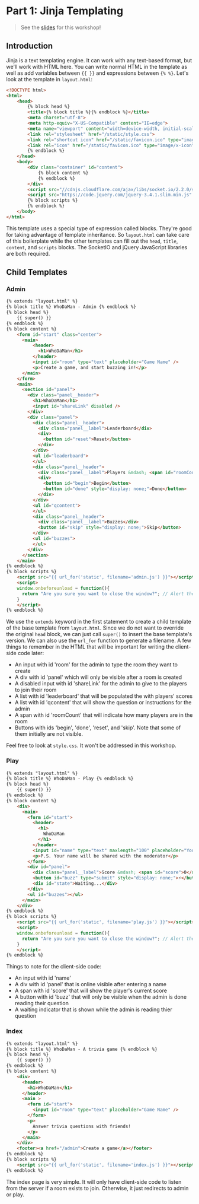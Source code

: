 # Part 1: Jinja Templating

> See the [slides](slides/part-1.pdf) for this workshop!

## Introduction

Jinja is a text templating engine. It can work with any text-based format, but we'll work with HTML here. You can write normal HTML in the template as well as add variables between `{{ }}` and expressions between `{% %}`. Let's look at the template in `layout.html`:

```html
<!DOCTYPE html>
<html>
    <head>
        {% block head %}
        <title>{% block title %}{% endblock %}</title>
        <meta charset="utf-8">
        <meta http-equiv="X-US-Compatible" content="IE=edge">
        <meta name="viewport" content="width=device-width, initial-scale=1">
        <link rel="stylesheet" href="/static/style.css">
        <link rel="shortcut icon" href="/static/favicon.ico" type="image/x-icon">
        <link rel="icon" href="/static/favicon.ico" type="image/x-icon">
        {% endblock %}
    </head>
    <body>
        <div class="container" id="content">
            {% block content %}
            {% endblock %}
        </div>
        <script src="//cdnjs.cloudflare.com/ajax/libs/socket.io/2.2.0/socket.io.js" integrity="sha256-yr4fRk/GU1ehYJPAs8P4JlTgu0Hdsp4ZKrx8bDEDC3I=" crossorigin="anonymous"></script>
        <script src="https://code.jquery.com/jquery-3.4.1.slim.min.js" integrity="sha384-J6qa4849blE2+poT4WnyKhv5vZF5SrPo0iEjwBvKU7imGFAV0wwj1yYfoRSJoZ+n" crossorigin="anonymous"></script>
        {% block scripts %}
        {% endblock %}
    </body>
</html>
```

This template uses a special type of expression called blocks. They're good for taking advantage of template inheritance. So `layout.html` can take care of this boilerplate while the other templates can fill out the `head`, `title`, `content`, and `scripts` blocks. The SocketIO and jQuery JavaScript libraries are both required.

## Child Templates

### Admin

```html
{% extends "layout.html" %}
{% block title %} WhoDaMan - Admin {% endblock %}
{% block head %}
    {{ super() }}
{% endblock %}
{% block content %}
    <form id="start" class="center">
      <main>
          <header>
            <h1>WhoDaMan</h1>
          </header>
          <input id="room" type="text" placeholder="Game Name" />
          <p>Create a game, and start buzzing in!</p>
      </main>
    </form>
    <main>
      <section id="panel">
        <div class="panel__header">
          <h1>WhoDaMan</h1>
          <input id="shareLink" disabled />
        </div>
        <div class="panel">
          <div class="panel__header">
            <div class="panel__label">Leaderboard</div>
            <div>
              <button id="reset">Reset</button>
            </div>
          </div>
          <ul id="leaderboard">
          </ul>
          <div class="panel__header">
            <div class="panel__label">Players &mdash; <span id="roomCount"></span></div>
            <div>
              <button id="begin">Begin</button>
              <button id="done" style="display: none;">Done</button>
            </div>
          </div>
          <ul id="qcontent">
          </ul>
          <div class="panel__header">
            <div class="panel__label">Buzzes</div>
            <button id="skip" style="display: none;">Skip</button>
          </div>
          <ul id="buzzes">
          </ul>
        </div>
      </section>
    </main>
{% endblock %}
{% block scripts %}
    <script src="{{ url_for('static', filename='admin.js') }}"></script>
    <script>
    window.onbeforeunload = function(){
      return "Are you sure you want to close the window?"; // Alert the user when they refresh as that will discard information
    }
    </script>
{% endblock %}
```

We use the `extends` keyword in the first statement to create a child template of the base template from `layout.html`. Since we do not want to override the original `head` block, we can just call `super()` to insert the base template's version. We can also use the `url_for` function to generate a filename. A few things to remember in the HTML that will be important for writing the client-side code later:

- An input with id 'room' for the admin to type the room they want to create
- A div with id 'panel' which will only be visible after a room is created
- A disabled input with id 'shareLink' for the admin to give to the players to join their room
- A list with id 'leaderboard' that will be populated the with players' scores
- A list with id 'qcontent' that will show the question or instructions for the admin
- A span with id 'roomCount' that will indicate how many players are in the room
- Buttons with ids 'begin', 'done', 'reset', and 'skip'. Note that some of them initially are not visible.

Feel free to look at `style.css`. It won't be addressed in this workshop.

### Play

```html
{% extends "layout.html" %}
{% block title %} WhoDaMan - Play {% endblock %}
{% block head %}
    {{ super() }}
{% endblock %}
{% block content %}
    <div>
      <main>
        <form id="start">
          <header>
            <h1>
              WhoDaMan
            </h1>
          </header>
          <input id="name" type="text" maxlength="100" placeholder="Your name">
          <p>P.S. Your name will be shared with the moderator</p>
        </form>
        <div id="panel">
          <div class="panel__label">Score &mdash; <span id="score">0</span></div>
          <button id="buzz" type="submit" style="display: none;">⚡️</button>
          <div id="state">Waiting...</div>
        </div>
        <ul id="buzzes"></ul>
      </main>
    </div>
{% endblock %}
{% block scripts %}
    <script src="{{ url_for('static', filename='play.js') }}"></script>
    <script>
    window.onbeforeunload = function(){
      return "Are you sure you want to close the window?"; // Alert the user when they refresh as that will discard information
    }
    </script>
{% endblock %}
```

Things to note for the client-side code:

- An input with id 'name'
- A div with id 'panel' that is online visible after entering a name
- A span with id 'score' that will show the player's current score
- A button with id 'buzz' that will only be visible when the admin is done reading their question
- A waiting indicator that is shown while the admin is reading thier question

### Index

```html
{% extends "layout.html" %}
{% block title %} WhoDaMan - A trivia game {% endblock %}
{% block head %}
    {{ super() }}
{% endblock %}
{% block content %}
    <div>
      <header>
        <h1>WhoDaMan</h1>
      </header>
      <main >
        <form id="start">
          <input id="room" type="text" placeholder="Game Name" />
        </form>
        <p>
          Answer trivia questions with friends!
        </p>
      </main>
    </div>
    <footer><a href="/admin">Create a game</a></footer>
{% endblock %}
{% block scripts %}
    <script src="{{ url_for('static', filename='index.js') }}"></script>
{% endblock %}
```

The index page is very simple. It will only have client-side code to listen from the server if a room exists to join. Otherwise, it just redirects to admin or play.